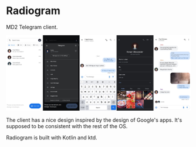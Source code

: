 # Radiogram
MD2 Telegram client.

<img src="images/ui_warn.png" width="auto" alt="People seem to associate them with saxophones, why is that?">

The client has a nice design inspired by the design of Google's apps. It's supposed to be consistent with the rest of the OS.

Radiogram is built with Kotlin and ktd.
